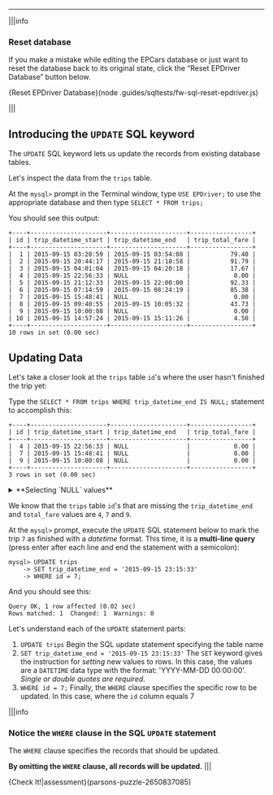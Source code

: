 ----------

|||info

### Reset database
If you make a mistake while editing the EPCars database or just want to reset the database back to its original state, click the “Reset EPDriver Database” button below.

{Reset EPDriver Database}(node .guides/sqltests/fw-sql-reset-epdriver.js) 

|||


## Introducing the `UPDATE` SQL keyword

The `UPDATE` SQL keyword lets us update the records from existing database tables.

Let's inspect the data from the `trips` table.

At the `mysql>` prompt in the Terminal window, type `USE EPDriver;` to use the appropriate database and then type `SELECT * FROM trips;`

You should see this output:

```
+----+---------------------+---------------------+-----------------+
| id | trip_datetime_start | trip_datetime_end   | trip_total_fare |
+----+---------------------+---------------------+-----------------+
|  1 | 2015-09-15 03:20:59 | 2015-09-15 03:54:08 |           79.40 |
|  2 | 2015-09-15 20:44:17 | 2015-09-15 21:18:58 |           91.79 |
|  3 | 2015-09-15 04:01:04 | 2015-09-15 04:20:18 |           17.67 |
|  4 | 2015-09-15 22:56:33 | NULL                |            0.00 |
|  5 | 2015-09-15 21:12:33 | 2015-09-15 22:00:00 |           92.33 |
|  6 | 2015-09-15 07:14:59 | 2015-09-15 08:24:19 |           85.38 |
|  7 | 2015-09-15 15:48:41 | NULL                |            0.00 |
|  8 | 2015-09-15 09:40:55 | 2015-09-15 10:05:32 |           43.73 |
|  9 | 2015-09-15 10:00:08 | NULL                |            0.00 |
| 10 | 2015-09-15 14:57:24 | 2015-09-15 15:11:26 |            4.50 |
+----+---------------------+---------------------+-----------------+
10 rows in set (0.00 sec)
```

## Updating Data

Let's take a closer look at the `trips` table `id`'s where the user hasn't finished the trip yet:

Type the `SELECT * FROM trips WHERE trip_datetime_end IS NULL;` statement to accomplish this:

```
+----+---------------------+---------------------+-----------------+
| id | trip_datetime_start | trip_datetime_end   | trip_total_fare |
+----+---------------------+---------------------+-----------------+
|  4 | 2015-09-15 22:56:33 | NULL                |            0.00 |
|  7 | 2015-09-15 15:48:41 | NULL                |            0.00 |
|  9 | 2015-09-15 10:00:08 | NULL                |            0.00 |
+----+---------------------+---------------------+-----------------+
3 rows in set (0.00 sec)
```

<details><summary>**Selecting `NULL` values**</summary>We learned that the `WHERE` clause let us create conditional statements using _SQL query operators_. <br><br>However, __when looking specifically for `NULL` values__, the `SELECT column_names FROM WHERE column_name IS NULL` statement  applies. <br><br>In conclusion, the `IS` operator is designed specifically for matching `NULL` values because they are not strings nor other data types but `NULL`.</details>

We know that the `trips` table `id`'s that are missing the `trip_datetime_end` and `total_fare` values are `4`, `7` and `9`.

At the `mysql>` prompt, execute the `UPDATE` SQL statement below to mark the trip `7` as finished with a _datetime_ format. This time, it is a __multi-line query__ (press enter after each line and end the statement with a semicolon):

```
mysql> UPDATE trips 
    -> SET trip_datetime_end = '2015-09-15 23:15:33' 
    -> WHERE id = 7;
```

And you should see this:

```
Query OK, 1 row affected (0.02 sec)
Rows matched: 1  Changed: 1  Warnings: 0
```

Let's understand each of the `UPDATE` statement parts:

1. `UPDATE trips`
Begin the SQL update statement specifying the table name
2. `SET trip_datetime_end = '2015-09-15 23:15:33'`
The `SET` keyword gives the instruction for _setting_ new values to rows. In this case, the values are a `DATETIME` data type with the format: 'YYYY-MM-DD 00:00:00'. _Single or double quotes are required_.
3. `WHERE id = 7;`
Finally, the `WHERE` clause specifies the specific row to be updated. In this case, where the `id` column equals 7

|||info
### Notice the `WHERE` clause in the SQL `UPDATE` statement
The `WHERE` clause specifies the records that should be updated. 

__By omitting the `WHERE` clause, all records will be updated.__
|||



{Check It!|assessment}(parsons-puzzle-2650837085)
